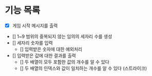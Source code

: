 # 기능 목록

- [x] 게임 시작 메시지를 출력
- [] 1~9 범위의 중복되지 않는 임의의 세자리 수를 생성
- [] 세자리 숫자를 입력
  - [] 입력받은 숫자에 대한 예외처리
- [] 입력받은 값에 대한 결과를 출력
  - [] 두 배열이 모두 포함한 값의 개수를 알 수 있다
  - [] 두 배열의 인덱스와 값이 일치하는 개수를 알 수 있다 (스트라이크)

